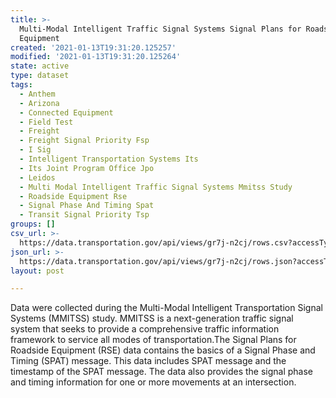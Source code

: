 ```yaml
---
title: >-
  Multi-Modal Intelligent Traffic Signal Systems Signal Plans for Roadside
  Equipment
created: '2021-01-13T19:31:20.125257'
modified: '2021-01-13T19:31:20.125264'
state: active
type: dataset
tags:
  - Anthem
  - Arizona
  - Connected Equipment
  - Field Test
  - Freight
  - Freight Signal Priority Fsp
  - I Sig
  - Intelligent Transportation Systems Its
  - Its Joint Program Office Jpo
  - Leidos
  - Multi Modal Intelligent Traffic Signal Systems Mmitss Study
  - Roadside Equipment Rse
  - Signal Phase And Timing Spat
  - Transit Signal Priority Tsp
groups: []
csv_url: >-
  https://data.transportation.gov/api/views/gr7j-n2cj/rows.csv?accessType=DOWNLOAD
json_url: >-
  https://data.transportation.gov/api/views/gr7j-n2cj/rows.json?accessType=DOWNLOAD
layout: post

---
```

Data were collected during the Multi-Modal Intelligent Transportation Signal Systems (MMITSS) study. MMITSS is a next-generation traffic signal system that seeks to provide a comprehensive traffic information framework to service all modes of transportation.The Signal Plans for Roadside Equipment (RSE) data contains the basics of a Signal Phase and Timing (SPAT) message. This data includes SPAT message and the timestamp of the SPAT message. The data also provides the signal phase and timing information for one or more movements at an intersection.
